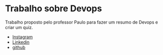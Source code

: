 # Trabalho sobre Devops

Trabalho proposto pelo professor Paulo para fazer um resumo de Devops e criar um quiz.

- [Instagram](https://www.instagram.com/joaovhl_031/)
- [Linkedin](https://www.linkedin.com/in/joao-henrique-037bb8212/)
- [github](https://github.com/Joaovhl031)
